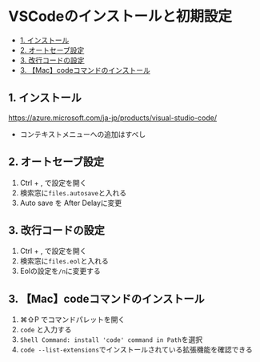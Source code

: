 # VSCodeのインストールと初期設定
- [1. インストール](#1-インストール)
- [2. オートセーブ設定](#2-オートセーブ設定)
- [3. 改行コードの設定](#3-改行コードの設定)
- [3. 【Mac】codeコマンドのインストール](#3-maccodeコマンドのインストール)

## 1. インストール
https://azure.microsoft.com/ja-jp/products/visual-studio-code/
- コンテキストメニューへの追加はすべし
## 2. オートセーブ設定
1. Ctrl + , で設定を開く
2. 検索窓に`files.autosave`と入れる
3. Auto save を After Delayに変更

## 3. 改行コードの設定
1. Ctrl + , で設定を開く
2. 検索窓に`files.eol`と入れる
3. Eolの設定を`/n`に変更する

## 3. 【Mac】codeコマンドのインストール
1. ⌘⇧P でコマンドパレットを開く
2. `code` と入力する
3. `Shell Command: install 'code' command in Path`を選択
4. `code --list-extensions`でインストールされている拡張機能を確認できる